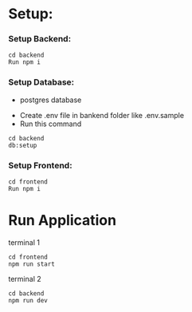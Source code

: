 # Setup:

### Setup Backend:

```
cd backend
Run npm i
```

### Setup Database:

- postgres database

* Create .env file in bankend folder like .env.sample
* Run this command

```
cd backend
db:setup
```

### Setup Frontend:

```
cd frontend
Run npm i
```

# Run Application

terminal 1

```
cd frontend
npm run start
```

terminal 2

```
cd backend
npm run dev
```
